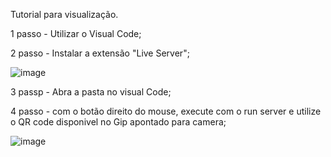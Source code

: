 Tutorial para visualização.

1 passo - Utilizar o Visual Code;

2 passo - Instalar a extensão "Live Server";

![image](https://user-images.githubusercontent.com/82855716/172257957-c147defa-c488-41c5-ad66-9547bc19c701.png)

3 passp - Abra a pasta no visual Code;

4 passo - com o botão direito do mouse, execute com o run server e utilize o QR code disponivel no Gip apontado para camera;

![image](https://user-images.githubusercontent.com/82855716/172258076-7190a30a-4573-4aba-8840-d319514cab5f.png)

